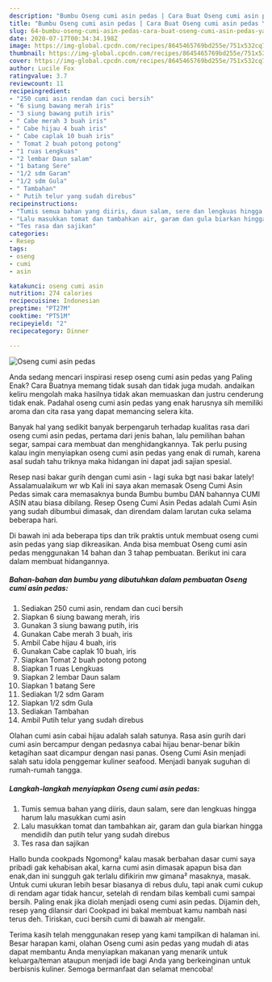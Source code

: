```yaml
---
description: "Bumbu Oseng cumi asin pedas | Cara Buat Oseng cumi asin pedas Yang Paling Enak"
title: "Bumbu Oseng cumi asin pedas | Cara Buat Oseng cumi asin pedas Yang Paling Enak"
slug: 64-bumbu-oseng-cumi-asin-pedas-cara-buat-oseng-cumi-asin-pedas-yang-paling-enak
date: 2020-07-17T00:34:34.198Z
image: https://img-global.cpcdn.com/recipes/8645465769bd255e/751x532cq70/oseng-cumi-asin-pedas-foto-resep-utama.jpg
thumbnail: https://img-global.cpcdn.com/recipes/8645465769bd255e/751x532cq70/oseng-cumi-asin-pedas-foto-resep-utama.jpg
cover: https://img-global.cpcdn.com/recipes/8645465769bd255e/751x532cq70/oseng-cumi-asin-pedas-foto-resep-utama.jpg
author: Lucile Fox
ratingvalue: 3.7
reviewcount: 11
recipeingredient:
- "250 cumi asin rendam dan cuci bersih"
- "6 siung bawang merah iris"
- "3 siung bawang putih iris"
- " Cabe merah 3 buah iris"
- " Cabe hijau 4 buah iris"
- " Cabe caplak 10 buah iris"
- " Tomat 2 buah potong potong"
- "1 ruas Lengkuas"
- "2 lembar Daun salam"
- "1 batang Sere"
- "1/2 sdm Garam"
- "1/2 sdm Gula"
- " Tambahan"
- " Putih telur yang sudah direbus"
recipeinstructions:
- "Tumis semua bahan yang diiris, daun salam, sere dan lengkuas hingga harum lalu masukkan cumi asin"
- "Lalu masukkan tomat dan tambahkan air, garam dan gula biarkan hingga mendidih dan putih telur yang sudah direbus"
- "Tes rasa dan sajikan"
categories:
- Resep
tags:
- oseng
- cumi
- asin

katakunci: oseng cumi asin 
nutrition: 274 calories
recipecuisine: Indonesian
preptime: "PT27M"
cooktime: "PT51M"
recipeyield: "2"
recipecategory: Dinner

---
```



![Oseng cumi asin pedas](https://img-global.cpcdn.com/recipes/8645465769bd255e/751x532cq70/oseng-cumi-asin-pedas-foto-resep-utama.jpg)

Anda sedang mencari inspirasi resep oseng cumi asin pedas yang Paling Enak? Cara Buatnya memang tidak susah dan tidak juga mudah. andaikan keliru mengolah maka hasilnya tidak akan memuaskan dan justru cenderung tidak enak. Padahal oseng cumi asin pedas yang enak harusnya sih memiliki aroma dan cita rasa yang dapat memancing selera kita.

Banyak hal yang sedikit banyak berpengaruh terhadap kualitas rasa dari oseng cumi asin pedas, pertama dari jenis bahan, lalu pemilihan bahan segar, sampai cara membuat dan menghidangkannya. Tak perlu pusing kalau ingin menyiapkan oseng cumi asin pedas yang enak di rumah, karena asal sudah tahu triknya maka hidangan ini dapat jadi sajian spesial.

Resep nasi bakar gurih dengan cumi asin - lagi suka bgt nasi bakar lately! Assalamualaikum wr wb Kali ini saya akan memasak Oseng Cumi Asin Pedas simak cara memasaknya bunda Bumbu bumbu DAN bahannya CUMI ASIN atau biasa dibilang. Resep Oseng Cumi Asin Pedas adalah Cumi Asin yang sudah dibumbui dimasak, dan direndam dalam larutan cuka selama beberapa hari.


Di bawah ini ada beberapa tips dan trik praktis untuk membuat oseng cumi asin pedas yang siap dikreasikan. Anda bisa membuat Oseng cumi asin pedas menggunakan 14 bahan dan 3 tahap pembuatan. Berikut ini cara dalam membuat hidangannya.

<!--inarticleads1-->

##### Bahan-bahan dan bumbu yang dibutuhkan dalam pembuatan Oseng cumi asin pedas:

1. Sediakan 250 cumi asin, rendam dan cuci bersih
1. Siapkan 6 siung bawang merah, iris
1. Gunakan 3 siung bawang putih, iris
1. Gunakan  Cabe merah 3 buah, iris
1. Ambil  Cabe hijau 4 buah, iris
1. Gunakan  Cabe caplak 10 buah, iris
1. Siapkan  Tomat 2 buah potong potong
1. Siapkan 1 ruas Lengkuas
1. Siapkan 2 lembar Daun salam
1. Siapkan 1 batang Sere
1. Sediakan 1/2 sdm Garam
1. Siapkan 1/2 sdm Gula
1. Sediakan  Tambahan
1. Ambil  Putih telur yang sudah direbus


Olahan cumi asin cabai hijau adalah salah satunya. Rasa asin gurih dari cumi asin bercampur dengan pedasnya cabai hijau benar-benar bikin ketagihan saat dicampur dengan nasi panas. Oseng Cumi Asin menjadi salah satu idola penggemar kuliner seafood. Menjadi banyak suguhan di rumah-rumah tangga. 

<!--inarticleads2-->

##### Langkah-langkah menyiapkan Oseng cumi asin pedas:

1. Tumis semua bahan yang diiris, daun salam, sere dan lengkuas hingga harum lalu masukkan cumi asin
1. Lalu masukkan tomat dan tambahkan air, garam dan gula biarkan hingga mendidih dan putih telur yang sudah direbus
1. Tes rasa dan sajikan


Hallo bunda cookpads Ngomong² kalau masak berbahan dasar cumi saya pribadi gak kehabisan akal, karna cumi asin dimasak apapun bisa dan enak,dan ini sungguh gak terlalu difikirin mw gimana² masaknya, masak. Untuk cumi ukuran lebih besar biasanya di rebus dulu, tapi anak cumi cukup di rendam agar tidak hancur, setelah di rendam bilas kembali cumi sampai bersih. Paling enak jika diolah menjadi oseng cumi asin pedas. Dijamin deh, resep yang dilansir dari Cookpad ini bakal membuat kamu nambah nasi terus deh. Tiriskan, cuci bersih cumi di bawah air mengalir. 

Terima kasih telah menggunakan resep yang kami tampilkan di halaman ini. Besar harapan kami, olahan Oseng cumi asin pedas yang mudah di atas dapat membantu Anda menyiapkan makanan yang menarik untuk keluarga/teman ataupun menjadi ide bagi Anda yang berkeinginan untuk berbisnis kuliner. Semoga bermanfaat dan selamat mencoba!
